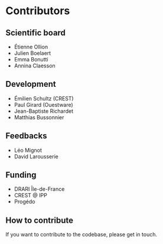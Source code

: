 # Contributors

## Scientific board

- Étienne Ollion
- Julien Boelaert
- Emma Bonutti
- Annina Claesson

## Development 

- Émilien Schultz (CREST)
- Paul Girard (Ouestware)
- Jean-Baptiste Richardet
- Matthias Bussonnier

## Feedbacks

- Léo Mignot
- David Larousserie

## Funding

- DRARI Île-de-France
- CREST @ IPP
- Progédo

## How to contribute

If you want to contribute to the codebase, please get in touch.